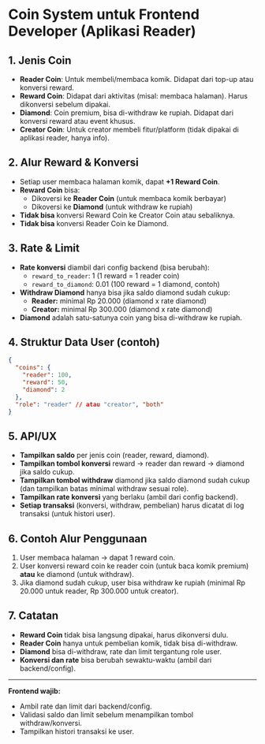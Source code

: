 # Coin System untuk Frontend Developer (Aplikasi Reader)

## 1. Jenis Coin
- **Reader Coin**: Untuk membeli/membaca komik. Didapat dari top-up atau konversi reward.
- **Reward Coin**: Didapat dari aktivitas (misal: membaca halaman). Harus dikonversi sebelum dipakai.
- **Diamond**: Coin premium, bisa di-withdraw ke rupiah. Didapat dari konversi reward atau event khusus.
- **Creator Coin**: Untuk creator membeli fitur/platform (tidak dipakai di aplikasi reader, hanya info).

## 2. Alur Reward & Konversi
- Setiap user membaca halaman komik, dapat **+1 Reward Coin**.
- **Reward Coin** bisa:
  - Dikoversi ke **Reader Coin** (untuk membaca komik berbayar)
  - Dikoversi ke **Diamond** (untuk withdraw ke rupiah)
- **Tidak bisa** konversi Reward Coin ke Creator Coin atau sebaliknya.
- **Tidak bisa** konversi Reader Coin ke Diamond.

## 3. Rate & Limit
- **Rate konversi** diambil dari config backend (bisa berubah):
  - `reward_to_reader`: 1 (1 reward = 1 reader coin)
  - `reward_to_diamond`: 0.01 (100 reward = 1 diamond, contoh)
- **Withdraw Diamond** hanya bisa jika saldo diamond sudah cukup:
  - **Reader:** minimal Rp 20.000 (diamond x rate diamond)
  - **Creator:** minimal Rp 300.000 (diamond x rate diamond)
- **Diamond** adalah satu-satunya coin yang bisa di-withdraw ke rupiah.

## 4. Struktur Data User (contoh)
```json
{
  "coins": {
    "reader": 100,
    "reward": 50,
    "diamond": 2
  },
  "role": "reader" // atau "creator", "both"
}
```

## 5. API/UX
- **Tampilkan saldo** per jenis coin (reader, reward, diamond).
- **Tampilkan tombol konversi** reward → reader dan reward → diamond jika saldo cukup.
- **Tampilkan tombol withdraw** diamond jika saldo diamond sudah cukup (dan tampilkan batas minimal withdraw sesuai role).
- **Tampilkan rate konversi** yang berlaku (ambil dari config backend).
- **Setiap transaksi** (konversi, withdraw, pembelian) harus dicatat di log transaksi (untuk histori user).

## 6. Contoh Alur Penggunaan
1. User membaca halaman → dapat 1 reward coin.
2. User konversi reward coin ke reader coin (untuk baca komik premium) **atau** ke diamond (untuk withdraw).
3. Jika diamond sudah cukup, user bisa withdraw ke rupiah (minimal Rp 20.000 untuk reader, Rp 300.000 untuk creator).

## 7. Catatan
- **Reward Coin** tidak bisa langsung dipakai, harus dikonversi dulu.
- **Reader Coin** hanya untuk pembelian komik, tidak bisa di-withdraw.
- **Diamond** bisa di-withdraw, rate dan limit tergantung role user.
- **Konversi dan rate** bisa berubah sewaktu-waktu (ambil dari backend/config).

---

**Frontend wajib:**
- Ambil rate dan limit dari backend/config.
- Validasi saldo dan limit sebelum menampilkan tombol withdraw/konversi.
- Tampilkan histori transaksi ke user. 